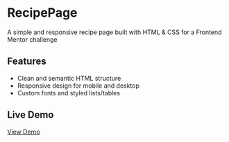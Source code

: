 # RecipePage
A simple and responsive recipe page built with HTML &amp; CSS for a Frontend Mentor challenge
## Features
- Clean and semantic HTML structure  
- Responsive design for mobile and desktop  
- Custom fonts and styled lists/tables
## Live Demo
[View Demo](https://islammo7amed.github.io/RecipePage/)
